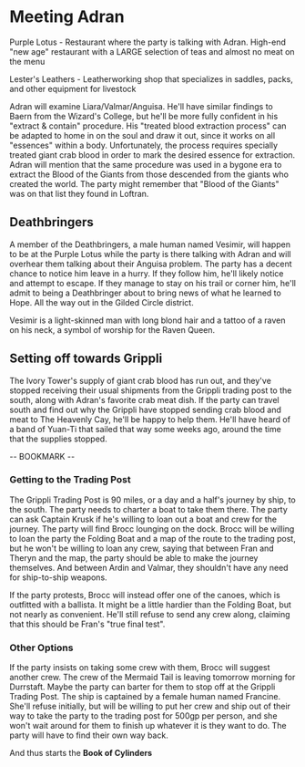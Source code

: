 # Meeting Adran
Purple Lotus - Restaurant where the party is talking with Adran. High-end "new age" restaurant with a LARGE selection of teas and almost no meat on the menu

Lester's Leathers - Leatherworking shop that specializes in saddles, packs, and other equipment for livestock

Adran will examine Liara/Valmar/Anguisa. He'll have similar findings to Baern from the Wizard's College, but he'll be more fully confident in his "extract & contain" procedure. His "treated blood extraction process" can be adapted to home in on the soul and draw it out, since it works on all "essences" within a body. Unfortunately, the process requires specially treated giant crab blood in order to mark the desired essence for extraction. Adran will mention that the same procedure was used in a bygone era to extract the Blood of the Giants from those descended from the giants who created the world. The party might remember that "Blood of the Giants" was on that list they found in Loftran.

## Deathbringers
A member of the Deathbringers, a male human named Vesimir, will happen to be at the Purple Lotus while the party is there talking with Adran and will overhear them talking about their Anguisa problem. The party has a decent chance to notice him leave in a hurry. If they follow him, he'll likely notice and attempt to escape. If they manage to stay on his trail or corner him, he'll admit to being a Deathbringer about to bring news of what he learned to Hope. All the way out in the Gilded Circle district.

Vesimir is a light-skinned man with long blond hair and a tattoo of a raven on his neck, a symbol of worship for the Raven Queen.

## Setting off towards Grippli
The Ivory Tower's supply of giant crab blood has run out, and they've stopped receiving their usual shipments from the Grippli trading post to the south, along with Adran's favorite crab meat dish. If the party can travel south and find out why the Grippli have stopped sending crab blood and meat to The Heavenly Cay, he'll be happy to help them. He'll have heard of a band of Yuan-Ti that sailed that way some weeks ago, around the time that the supplies stopped.

-- BOOKMARK --

### Getting to the Trading Post
The Grippli Trading Post is 90 miles, or a day and a half's journey by ship, to the south. The party needs to charter a boat to take them there. The party can ask Captain Krusk if he's willing to loan out a boat and crew for the journey. The party will find Brocc lounging on the dock. Brocc will be willing to loan the party the Folding Boat and a map of the route to the trading post, but he won't be willing to loan any crew, saying that between Fran and Theryn and the map, the party should be able to make the journey themselves. And between Ardin and Valmar, they shouldn't have any need for ship-to-ship weapons.

If the party protests, Brocc will instead offer one of the canoes, which is outfitted with a ballista. It might be a little hardier than the Folding Boat, but not nearly as convenient. He'll still refuse to send any crew along, claiming that this should be Fran's "true final test".

### Other Options
If the party insists on taking some crew with them, Brocc will suggest another crew. The crew of the Mermaid Tail is leaving tomorrow morning for Durrstaft. Maybe the party can barter for them to stop off at the Grippli Trading Post. The ship is captained by a female human named Francine. She'll refuse initially, but will be willing to put her crew and ship out of their way to take the party to the trading post for 500gp per person, and she won't wait around for them to finish up whatever it is they want to do. The party will have to find their own way back.

And thus starts the **Book of Cylinders**
